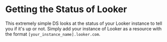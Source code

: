 # Getting the Status of Looker
This extremely simple DS looks at the status of your Looker instance to tell you if it's up or not. Simply add your instance of Looker as a resource with the format `[your_instance_name].looker.com`.
